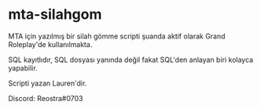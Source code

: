 # mta-silahgom
MTA için yazılmış bir silah gömme scripti şuanda aktif olarak Grand Roleplay'de kullanılmakta. 

SQL kayıtlıdır, SQL dosyası yanında değil fakat SQL'den anlayan biri kolayca yapabilir.

Scripti yazan Lauren'dir.

Discord: Reostra#0703


